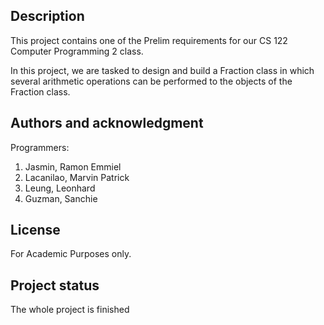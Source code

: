 ## Description
This project contains one of the Prelim requirements for our CS 122 Computer Programming 2 class.

In this project, we are tasked to design and build a Fraction class in which several arithmetic operations can be performed to the objects of the Fraction class.

## Authors and acknowledgment
Programmers:

1. Jasmin, Ramon Emmiel
2. Lacanilao, Marvin Patrick
3. Leung, Leonhard
4. Guzman, Sanchie

## License
For Academic Purposes only.

## Project status
The whole project is finished
